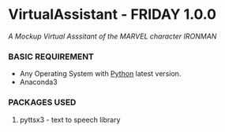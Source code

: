 # VirtualAssistant - FRIDAY 1.0.0

*A Mockup Virtual Asssitant of the MARVEL character IRONMAN*

### BASIC REQUIREMENT
  - Any Operating System with [Python](https://www.python.org/downloads/) latest version.
  - Anaconda3 

### PACKAGES USED
  1. pyttsx3 - text to speech library
